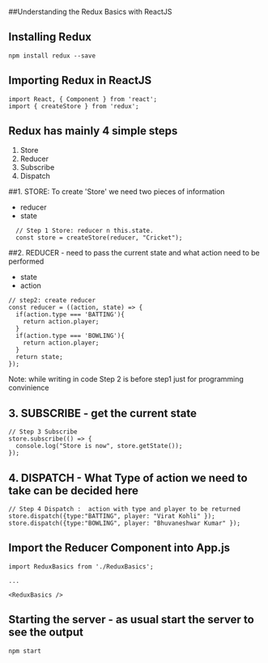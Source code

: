 ##Understanding the Redux Basics with ReactJS

## Installing Redux

```
npm install redux --save

```

## Importing Redux in ReactJS

```
import React, { Component } from 'react';
import { createStore } from 'redux';
```

## Redux has mainly 4 simple steps

1. Store
2. Reducer
3. Subscribe
4. Dispatch

##1. STORE: To create 'Store' we need two pieces of information
  - reducer
  - state

```
  // Step 1 Store: reducer n this.state.
  const store = createStore(reducer, "Cricket");
```

##2. REDUCER - need to pass the current state and what action need to be performed
  - state
  - action

```
// step2: create reducer
const reducer = ((action, state) => {
  if(action.type === 'BATTING'){
    return action.player;
  }
  if(action.type === 'BOWLING'){
    return action.player;
  }
  return state;
});
```


Note: while writing in code Step 2 is before step1 just for programming convinience

## 3. SUBSCRIBE - get the current state

```
// Step 3 Subscribe  
store.subscribe(() => {
  console.log("Store is now", store.getState());
});
```


## 4. DISPATCH - What Type of action we need to take can be decided here

```
// Step 4 Dispatch :  action with type and player to be returned
store.dispatch({type:"BATTING", player: "Virat Kohli" });
store.dispatch({type:"BOWLING", player: "Bhuvaneshwar Kumar" });

```

## Import the Reducer Component into App.js

```
import ReduxBasics from './ReduxBasics';

...

<ReduxBasics />

```

## Starting the server - as usual start the server to see the output

```
npm start
```
